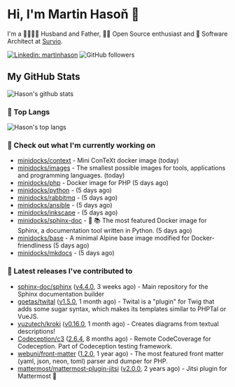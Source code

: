 # Hi, I'm Martin Hasoň 👋

I'm a 👨‍👩‍👧‍👦 Husband and Father, 🧑‍💻 Open Source enthusiast and 📐 Software Architect at [Survio](https://www.survio.com).

[![Linkedin: martinhason](https://img.shields.io/badge/-Martin%20Hasoň-blue?style=flat-square&logo=Linkedin&logoColor=white&link=https://www.linkedin.com/in/martinhason/)](https://www.linkedin.com/in/martinhason/)
![GitHub followers](https://img.shields.io/github/followers/hason?label=Follow&style=social)


## My GitHub Stats
![Hason's github stats](https://github-readme-stats.vercel.app/api?username=hason&show_icons=true&include_all_commits=true&theme=dracula&hide_border=true&hide_title=true)

### 💾 Top Langs
![Hason's top langs](https://github-readme-stats.vercel.app/api/top-langs/?username=hason&layout=compact&theme=dracula&hide_border=true&hide_title=true)

### 👷 Check out what I'm currently working on

- [minidocks/context](https://github.com/minidocks/context) - Mini ConTeXt docker image (today)
- [minidocks/images](https://github.com/minidocks/images) - The smallest possible images for tools, applications and programming languages. (today)
- [minidocks/php](https://github.com/minidocks/php) - Docker image for PHP (5 days ago)
- [minidocks/python](https://github.com/minidocks/python) -  (5 days ago)
- [minidocks/rabbitmq](https://github.com/minidocks/rabbitmq) -  (5 days ago)
- [minidocks/ansible](https://github.com/minidocks/ansible) -  (5 days ago)
- [minidocks/inkscape](https://github.com/minidocks/inkscape) -  (5 days ago)
- [minidocks/sphinx-doc](https://github.com/minidocks/sphinx-doc) - 🐋 📚 The most featured Docker image for Sphinx, a documentation tool written in Python.  (5 days ago)
- [minidocks/base](https://github.com/minidocks/base) - A minimal Alpine base image modified for Docker-friendliness (5 days ago)
- [minidocks/mkdocs](https://github.com/minidocks/mkdocs) -  (5 days ago)

### 🔭 Latest releases I've contributed to

- [sphinx-doc/sphinx](https://github.com/sphinx-doc/sphinx) ([v4.4.0](https://github.com/sphinx-doc/sphinx/releases/tag/v4.4.0), 3 weeks ago) - Main repository for the Sphinx documentation builder
- [goetas/twital](https://github.com/goetas/twital) ([v1.5.0](https://github.com/goetas/twital/releases/tag/v1.5.0), 1 month ago) - Twital is a &#34;plugin&#34; for Twig that adds some sugar syntax, which makes its templates similar to PHPTal or VueJS.
- [yuzutech/kroki](https://github.com/yuzutech/kroki) ([v0.16.0](https://github.com/yuzutech/kroki/releases/tag/v0.16.0), 1 month ago) - Creates diagrams from textual descriptions!
- [Codeception/c3](https://github.com/Codeception/c3) ([2.6.4](https://github.com/Codeception/c3/releases/tag/2.6.4), 8 months ago) - Remote CodeCoverage for Codeception. Part of Codeception testing framework.
- [webuni/front-matter](https://github.com/webuni/front-matter) ([1.2.0](https://github.com/webuni/front-matter/releases/tag/1.2.0), 1 year ago) - The most featured front matter (yaml, json, neon, toml) parser and dumper for PHP.
- [mattermost/mattermost-plugin-jitsi](https://github.com/mattermost/mattermost-plugin-jitsi) ([v2.0.0](https://github.com/mattermost/mattermost-plugin-jitsi/releases/tag/v2.0.0), 2 years ago) - Jitsi plugin for Mattermost :electric_plug:
